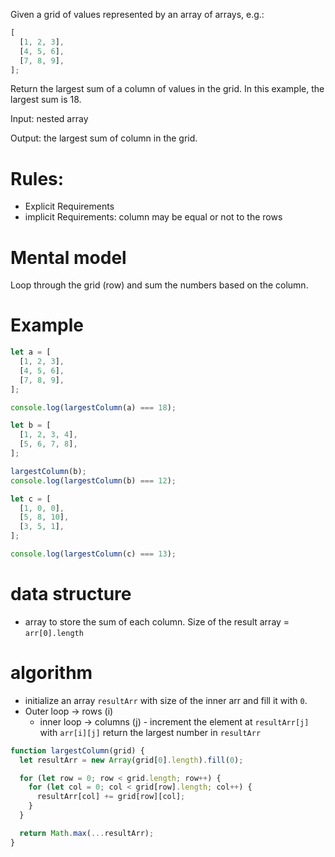 Given a grid of values represented by an array of arrays, e.g.:

```js
[
  [1, 2, 3],
  [4, 5, 6],
  [7, 8, 9],
];
```

Return the largest sum of a column of values in the grid.
In this example, the largest sum is 18.

Input: nested array

Output: the largest sum of column in the grid.

# Rules:

- Explicit Requirements
- implicit Requirements:
  column may be equal or not to the rows

# Mental model

Loop through the grid (row) and sum the numbers based on the column.

# Example

```js
let a = [
  [1, 2, 3],
  [4, 5, 6],
  [7, 8, 9],
];

console.log(largestColumn(a) === 18);

let b = [
  [1, 2, 3, 4],
  [5, 6, 7, 8],
];

largestColumn(b);
console.log(largestColumn(b) === 12);

let c = [
  [1, 0, 0],
  [5, 8, 10],
  [3, 5, 1],
];

console.log(largestColumn(c) === 13);
```

# data structure

- array to store the sum of each column. Size of the result array = `arr[0].length`

# algorithm

- initialize an array `resultArr` with size of the inner arr and fill it with `0`.
- Outer loop -> rows (i)
  - inner loop -> columns (j) - increment the element at `resultArr[j]` with `arr[i][j]`
    return the largest number in `resultArr`

```js
function largestColumn(grid) {
  let resultArr = new Array(grid[0].length).fill(0);

  for (let row = 0; row < grid.length; row++) {
    for (let col = 0; col < grid[row].length; col++) {
      resultArr[col] += grid[row][col];
    }
  }

  return Math.max(...resultArr);
}
```
